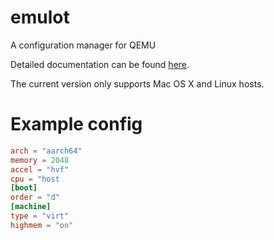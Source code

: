 # emulot

A configuration manager for QEMU

Detailed documentation can be found [here](https://jeff.caffreyhill.com/emulot).

The current version only supports Mac OS X and Linux hosts.

# Example config

```toml
arch = "aarch64"
memory = 2048
accel = "hvf"
cpu = "host
[boot]
order = "d"
[machine]
type = "virt"
highmem = "on"
```
